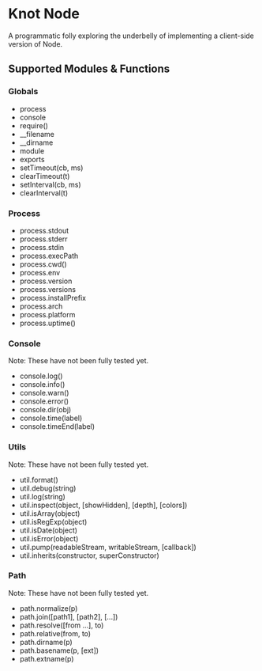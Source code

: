 # Knot Node

A programmatic folly exploring the underbelly of implementing a client-side version of Node.

## Supported Modules & Functions

### Globals

* process
* console
* require()
* __filename
* __dirname
* module
* exports
* setTimeout(cb, ms)
* clearTimeout(t)
* setInterval(cb, ms)
* clearInterval(t)

### Process

* process.stdout
* process.stderr
* process.stdin
* process.execPath
* process.cwd()
* process.env
* process.version
* process.versions
* process.installPrefix
* process.arch
* process.platform
* process.uptime()

### Console

Note: These have not been fully tested yet.

* console.log()
* console.info()
* console.warn()
* console.error()
* console.dir(obj)
* console.time(label)
* console.timeEnd(label)

### Utils

Note: These have not been fully tested yet.

* util.format()
* util.debug(string)
* util.log(string)
* util.inspect(object, [showHidden], [depth], [colors])
* util.isArray(object)
* util.isRegExp(object)
* util.isDate(object)
* util.isError(object)
* util.pump(readableStream, writableStream, [callback])
* util.inherits(constructor, superConstructor)

### Path

Note: These have not been fully tested yet.

* path.normalize(p)
* path.join([path1], [path2], [...])
* path.resolve([from ...], to)
* path.relative(from, to)
* path.dirname(p)
* path.basename(p, [ext])
* path.extname(p)
